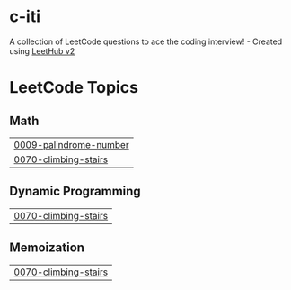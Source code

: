 # c-iti
A collection of LeetCode questions to ace the coding interview! - Created using [LeetHub v2](https://github.com/arunbhardwaj/LeetHub-2.0)

<!---LeetCode Topics Start-->
# LeetCode Topics
## Math
|  |
| ------- |
| [0009-palindrome-number](https://github.com/Minafarah200/c-iti/tree/master/0009-palindrome-number) |
| [0070-climbing-stairs](https://github.com/Minafarah200/c-iti/tree/master/0070-climbing-stairs) |
## Dynamic Programming
|  |
| ------- |
| [0070-climbing-stairs](https://github.com/Minafarah200/c-iti/tree/master/0070-climbing-stairs) |
## Memoization
|  |
| ------- |
| [0070-climbing-stairs](https://github.com/Minafarah200/c-iti/tree/master/0070-climbing-stairs) |
<!---LeetCode Topics End-->